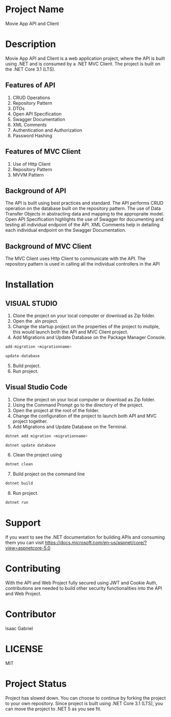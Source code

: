 # Project Name
Movie App API and Client

# Description
Movie App API and Client is a web application project, where the API is built using .NET and is consumed by a .NET MVC Client.
The project is built on the .NET Core 3.1 (LTS).
## Features of API
1. CRUD Operations
2. Repository Pattern
3. DTOs
4. Open API Specification
5. Swagger Documentation
6. XML Comments
7. Authentication and Authorization
8. Password Hashing

## Features of MVC Client
1. Use of Http Client
2. Repository Pattern
3. MVVM Pattern

## Background of API
The API is built using best practices and standard. The API performs CRUD operation on the database built on the repository pattern.
The use of Data Transfer Objects in abstracting data and mapping to the appropraite model.
Open API Specification highlights the use of Swagger for documenting and testing all individual endpoint of the API.
XML Comments help in detailing each individual endpoint on the Swagger Documentation.

## Background of MVC Client
The MVC Client uses Http Client to communicate with the API.
The repository pattern is used in calling all the individual controllers in the API

# Installation
## VISUAL STUDIO
1. Clone the project on your local computer or download as Zip folder. 
2. Open the .sln project. 
3. Change the startup project on the properties of the project to mutiple, this would launch both the API and MVC Client project.
4. Add Migrations and Update Database on the Package Manager Console.
``` C#
add-migration <migrationname>

update-database
```
5. Build project.
6. Run project.

## Visual Studio Code
1. Clone the project on your local computer or download as Zip folder. 
2. Using the Command Prompt go to the directory of the project.
3. Open the project at the root of the folder.
4. Change the configuration of the project to launch both API and MVC project together.
5. Add Migrations and Update Database on the Terminal.
``` C#
dotnet add migration <migrationname>

dotnet update database
```
6. Clean the project using
``` C#
dotnet clean
```
7. Build project on the command line
``` C#
dotnet build
```
8. Run project.
``` C#
dotnet run
```
# Support
If you want to see the .NET documentation for building APIs and consuming them you can visit https://docs.microsoft.com/en-us/aspnet/core/?view=aspnetcore-5.0

# Contributing
With the API and Web Project fully secured using JWT and Cookie Auth, contributions are needed to build other security functionalities into the API and Web Project.

# Contributor
Isaac Gabriel

# LICENSE
MIT

# Project Status
Project has slowed down. You can choose to continue by forking the project to your own repository.
Since project is built using .NET Core 3.1 (LTS), you can move the project to .NET 5 as you see fit.
